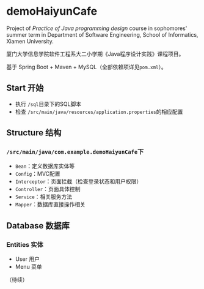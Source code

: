 # demoHaiyunCafe
 
Project of *Practice of Java programming design* course in sophomores' summer term in Department of Software Engineering, School of Informatics, Xiamen University.

厦门大学信息学院软件工程系大二小学期《Java程序设计实践》课程项目。

基于 Spring Boot + Maven + MySQL（全部依赖项详见`pom.xml`）。

## Start 开始

- 执行 `/sql`目录下的SQL脚本
- 检查 `/src/main/java/resources/application.properties`的相应配置

## Structure 结构
### `/src/main/java/com.example.demoHaiyunCafe`下
- `Bean`：定义数据库实体等
- `Config`：MVC配置
- `Interceptor`：页面拦截（检查登录状态和用户权限）
- `Controller`：页面具体控制
- `Service`：相关服务方法
- `Mapper`：数据库直接操作相关


## Database 数据库
### Entities 实体
- User 用户
- Menu 菜单

（待续）


